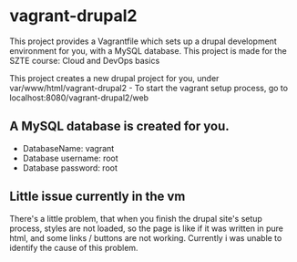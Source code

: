 # vagrant-drupal2
This project provides a Vagrantfile which sets up a drupal development environment for you, with a MySQL database. This project is made for the SZTE course: Cloud and DevOps basics

This project creates a new drupal project for you, under var/www/html/vagrant-drupal2 - To start the vagrant setup process, go to localhost:8080/vagrant-drupal2/web

## A MySQL database is created for you. 
- DatabaseName: vagrant
- Database username: root
- Database password: root

## Little issue currently in the vm
There's a little problem, that when you finish the drupal site's setup process, styles are not loaded, so the page is like if it was written in pure html, and some links / buttons are not working. Currently i was unable to identify the cause of this problem.